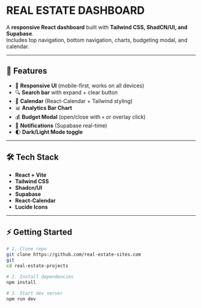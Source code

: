 # REAL ESTATE DASHBOARD 

A **responsive React dashboard** built with **Tailwind CSS, ShadCN/UI, and Supabase**.  
Includes top navigation, bottom navigation, charts, budgeting modal, and calendar.  

---

## 🚀 Features  

- 📱 **Responsive UI** (mobile-first, works on all devices)  
- 🔍 **Search bar** with expand + clear button  
- 📅 **Calendar** (React-Calendar + Tailwind styling)  
- 📊 **Analytics Bar Chart**  
- 💰 **Budget Modal** (open/close with `×` or overlay click)  
- 🔔 **Notifications** (Supabase real-time)  
- 🌓 **Dark/Light Mode toggle**  

---

## 🛠️ Tech Stack  

- **React + Vite**  
- **Tailwind CSS**  
- **Shadcn/UI**  
- **Supabase**  
- **React-Calendar**  
- **Lucide Icons**  

---

## ⚡ Getting Started  

```bash
# 1. Clone repo
git clone https://github.com/real-estate-sites.com
git
cd real-estate-projects

# 2. Install dependencies
npm install

# 3. Start dev server
npm run dev


